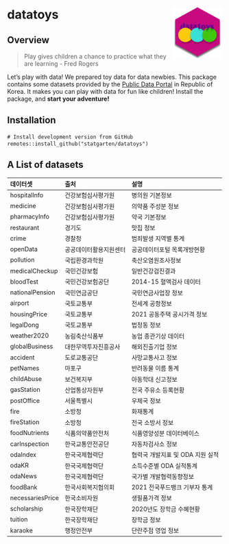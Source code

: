 
<!-- README.md is generated from README.Rmd. Please edit that file -->

# datatoys <img src="man/figures/logo.png" align="right" width="120" />

## Overview

> Play gives children a chance to practice what they are learning - Fred
> Rogers

Let’s play with data! We prepared toy data for data newbies. This
package contains some datasets provided by the [Public Data
Portal](https://data.go.kr) in Republic of Korea. It makes you can play
with data for fun like children! Install the package, and **start your
adventure!**

## Installation

    # Install development version from GitHub
    remotes::install_github("statgarten/datatoys")

## A List of datasets

| 데이터셋         | 출처                   | 설명                             |
|:-----------------|:-----------------------|:---------------------------------|
| hospitalInfo     | 건강보험심사평가원     | 병의원 기본정보                  |
| medicine         | 건강보험심사평가원     | 의약품 주성분 정보               |
| pharmacyInfo     | 건강보험심사평가원     | 약국 기본정보                    |
| restaurant       | 경기도                 | 맛집 정보                        |
| crime            | 경찰청                 | 범죄발생 지역별 통계             |
| openData         | 공공데이터활용지원센터 | 공공데이터포털 목록개방현황      |
| pollution        | 국립환경과학원         | 축산오염원조사정보               |
| medicalCheckup   | 국민건강보험           | 일반건강검진결과                 |
| bloodTest        | 국민건강보험공단       | 2014-15 혈액검사 데이터          |
| nationalPension  | 국민연금공단           | 국민연금사업장 정보              |
| airport          | 국토교통부             | 전세계 공항정보                  |
| housingPrice     | 국토교통부             | 2021 공동주택 공시가격 정보      |
| legalDong        | 국토교통부             | 법정동 정보                      |
| weather2020      | 농림축산식품부         | 농업 종관기상 데이터             |
| globalBusiness   | 대한무역투자진흥공사   | 해외진출기업 정보                |
| accident         | 도로교통공단           | 사망교통사고 정보                |
| petNames         | 마포구                 | 반려동물 이름 통계               |
| childAbuse       | 보건복지부             | 아동학대 신고정보                |
| gasStation       | 산업통상자원부         | 전국 주유소 등록현황             |
| postOffice       | 서울특별시             | 우체국 정보                      |
| fire             | 소방청                 | 화재통계                         |
| fireStation      | 소방청                 | 전국 소방서 정보                 |
| foodNutrients    | 식품의약품안전처       | 식품영양성분 데이터베이스        |
| carInspection    | 한국교통안전공단       | 자동차검사소 정보                |
| odaIndex         | 한국국제협력단         | 협력국 개발지표 및 ODA 지원 실적 |
| odaKR            | 한국국제협력단         | 소득수준별 ODA 실적통계          |
| odaNews          | 한국국제협력단         | 국가별 개발협력동향정보          |
| foodBank         | 한국사회복지협의회     | 2021 전국푸드뱅크 기부자 통계    |
| necessariesPrice | 한국소비자원           | 생필품가격 정보                  |
| scholarship      | 한국장학재단           | 2020년도 장학금 수혜현황         |
| tuition          | 한국장학재단           | 장학금 정보                      |
| karaoke          | 행정안전부             | 단란주점 영업 정보               |
